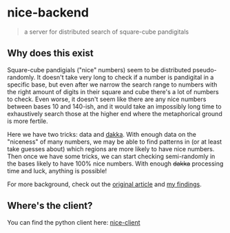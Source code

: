 # nice-backend

> a server for distributed search of square-cube pandigitals 

## Why does this exist

Square-cube pandigials ("nice" numbers) seem to be distributed pseudo-randomly. It doesn't take very long to check if a number is pandigital in a specific base, but even after we narrow the search range to numbers with the right amount of digits in their square and cube there's a lot of numbers to check. Even worse, it doesn't seem like there are any nice numbers between bases 10 and 140-ish, and it would take an impossibly long time to exhaustively search those at the higher end where the metaphorical ground is more fertile.

Here we have two tricks: data and [dakka](https://tvtropes.org/pmwiki/pmwiki.php/Main/MoreDakka). With enough data on the "niceness" of many numbers, we may be able to find patterns in (or at least take guesses about) which regions are more likely to have nice numbers. Then once we have some tricks, we can start checking semi-randomly in the bases likely to have 100% nice numbers. With enough ~~dakka~~ processing time and luck, anything is possible!

For more background, check out the [original article](https://beautifulthorns.wixsite.com/home/post/is-69-unique) and [my findings](https://wasabipesto.com/nice).

## Where's the client?

You can find the python client here: [nice-client](https://github.com/wasabipesto/nice-client)